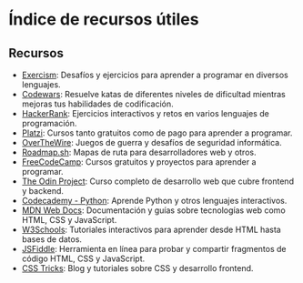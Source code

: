 # Índice de recursos útiles


## Recursos

- [Exercism](https://exercism.org/): Desafíos y ejercicios para aprender a programar en diversos lenguajes.
- [Codewars](https://www.codewars.com/): Resuelve katas de diferentes niveles de dificultad mientras mejoras tus habilidades de codificación.
- [HackerRank](https://www.hackerrank.com/domains/tutorials/10-days-of-javascript): Ejercicios interactivos y retos en varios lenguajes de programación.
- [Platzi](https://platzi.com/): Cursos tanto gratuitos como de pago para aprender a programar.
- [OverTheWire](https://overthewire.org/wargames/): Juegos de guerra y desafíos de seguridad informática.
- [Roadmap.sh](https://roadmap.sh/get-started): Mapas de ruta para desarrolladores web y otros.
- [FreeCodeCamp](https://www.freecodecamp.org/): Cursos gratuitos y proyectos para aprender a programar.
- [The Odin Project](https://www.theodinproject.com/): Curso completo de desarrollo web que cubre frontend y backend.
- [Codecademy - Python](https://www.codecademy.com/catalog/language/python): Aprende Python y otros lenguajes interactivos.
- [MDN Web Docs](https://developer.mozilla.org/): Documentación y guías sobre tecnologías web como HTML, CSS y JavaScript.
- [W3Schools](https://www.w3schools.com/): Tutoriales interactivos para aprender desde HTML hasta bases de datos.
- [JSFiddle](https://jsfiddle.net/): Herramienta en línea para probar y compartir fragmentos de código HTML, CSS y JavaScript.
- [CSS Tricks](https://css-tricks.com/): Blog y tutoriales sobre CSS y desarrollo frontend.
